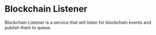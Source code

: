 # Blockchain Listener

Blockchain Listener is a service that will listen for blockchain events and publish them to queue.
